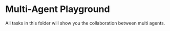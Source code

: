 # Multi-Agent Playground

All tasks in this folder will show you the collaboration between multi agents.